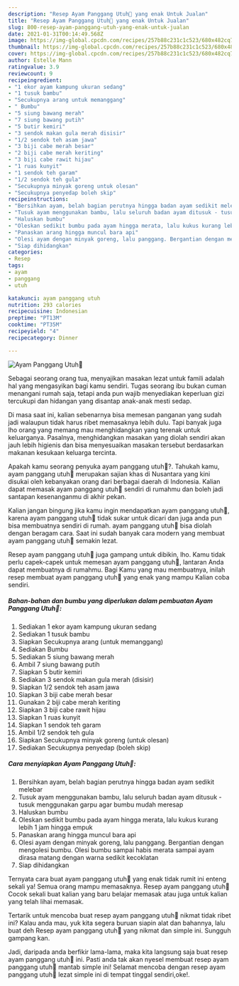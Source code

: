 ```yaml
---
description: "Resep Ayam Panggang Utuh🐔 yang enak Untuk Jualan"
title: "Resep Ayam Panggang Utuh🐔 yang enak Untuk Jualan"
slug: 800-resep-ayam-panggang-utuh-yang-enak-untuk-jualan
date: 2021-01-31T00:14:49.568Z
image: https://img-global.cpcdn.com/recipes/257b88c231c1c523/680x482cq70/ayam-panggang-utuh🐔-foto-resep-utama.jpg
thumbnail: https://img-global.cpcdn.com/recipes/257b88c231c1c523/680x482cq70/ayam-panggang-utuh🐔-foto-resep-utama.jpg
cover: https://img-global.cpcdn.com/recipes/257b88c231c1c523/680x482cq70/ayam-panggang-utuh🐔-foto-resep-utama.jpg
author: Estelle Mann
ratingvalue: 3.9
reviewcount: 9
recipeingredient:
- "1 ekor ayam kampung ukuran sedang"
- "1 tusuk bambu"
- "Secukupnya arang untuk memanggang"
- " Bumbu"
- "5 siung bawang merah"
- "7 siung bawang putih"
- "5 butir kemiri"
- "3 sendok makan gula merah disisir"
- "1/2 sendok teh asam jawa"
- "3 biji cabe merah besar"
- "2 biji cabe merah keriting"
- "3 biji cabe rawit hijau"
- "1 ruas kunyit"
- "1 sendok teh garam"
- "1/2 sendok teh gula"
- "Secukupnya minyak goreng untuk olesan"
- "Secukupnya penyedap boleh skip"
recipeinstructions:
- "Bersihkan ayam, belah bagian perutnya hingga badan ayam sedikit melebar"
- "Tusuk ayam menggunakan bambu, lalu seluruh badan ayam ditusuk - tusuk menggunakan garpu agar bumbu mudah meresap"
- "Haluskan bumbu"
- "Oleskan sedikit bumbu pada ayam hingga merata, lalu kukus kurang lebih 1 jam hingga empuk"
- "Panaskan arang hingga muncul bara api"
- "Olesi ayam dengan minyak goreng, lalu panggang. Bergantian dengan mengolesi bumbu. Olesi bumbu sampai habis merata sampai ayam dirasa matang dengan warna sedikit kecoklatan"
- "Siap dihidangkan"
categories:
- Resep
tags:
- ayam
- panggang
- utuh

katakunci: ayam panggang utuh 
nutrition: 293 calories
recipecuisine: Indonesian
preptime: "PT13M"
cooktime: "PT35M"
recipeyield: "4"
recipecategory: Dinner

---
```



![Ayam Panggang Utuh🐔](https://img-global.cpcdn.com/recipes/257b88c231c1c523/680x482cq70/ayam-panggang-utuh🐔-foto-resep-utama.jpg)

Sebagai seorang orang tua, menyajikan masakan lezat untuk famili adalah hal yang mengasyikan bagi kamu sendiri. Tugas seorang ibu bukan cuman menangani rumah saja, tetapi anda pun wajib menyediakan keperluan gizi tercukupi dan hidangan yang disantap anak-anak mesti sedap.

Di masa  saat ini, kalian sebenarnya bisa memesan panganan yang sudah jadi walaupun tidak harus ribet memasaknya lebih dulu. Tapi banyak juga lho orang yang memang mau menghidangkan yang terenak untuk keluarganya. Pasalnya, menghidangkan masakan yang diolah sendiri akan jauh lebih higienis dan bisa menyesuaikan masakan tersebut berdasarkan makanan kesukaan keluarga tercinta. 



Apakah kamu seorang penyuka ayam panggang utuh🐔?. Tahukah kamu, ayam panggang utuh🐔 merupakan sajian khas di Nusantara yang kini disukai oleh kebanyakan orang dari berbagai daerah di Indonesia. Kalian dapat memasak ayam panggang utuh🐔 sendiri di rumahmu dan boleh jadi santapan kesenanganmu di akhir pekan.

Kalian jangan bingung jika kamu ingin mendapatkan ayam panggang utuh🐔, karena ayam panggang utuh🐔 tidak sukar untuk dicari dan juga anda pun bisa membuatnya sendiri di rumah. ayam panggang utuh🐔 bisa diolah dengan beragam cara. Saat ini sudah banyak cara modern yang membuat ayam panggang utuh🐔 semakin lezat.

Resep ayam panggang utuh🐔 juga gampang untuk dibikin, lho. Kamu tidak perlu capek-capek untuk memesan ayam panggang utuh🐔, lantaran Anda dapat membuatnya di rumahmu. Bagi Kamu yang mau membuatnya, inilah resep membuat ayam panggang utuh🐔 yang enak yang mampu Kalian coba sendiri.

<!--inarticleads1-->

##### Bahan-bahan dan bumbu yang diperlukan dalam pembuatan Ayam Panggang Utuh🐔:

1. Sediakan 1 ekor ayam kampung ukuran sedang
1. Sediakan 1 tusuk bambu
1. Siapkan Secukupnya arang (untuk memanggang)
1. Sediakan  Bumbu
1. Sediakan 5 siung bawang merah
1. Ambil 7 siung bawang putih
1. Siapkan 5 butir kemiri
1. Sediakan 3 sendok makan gula merah (disisir)
1. Siapkan 1/2 sendok teh asam jawa
1. Siapkan 3 biji cabe merah besar
1. Gunakan 2 biji cabe merah keriting
1. Siapkan 3 biji cabe rawit hijau
1. Siapkan 1 ruas kunyit
1. Siapkan 1 sendok teh garam
1. Ambil 1/2 sendok teh gula
1. Siapkan Secukupnya minyak goreng (untuk olesan)
1. Sediakan Secukupnya penyedap (boleh skip)




<!--inarticleads2-->

##### Cara menyiapkan Ayam Panggang Utuh🐔:

1. Bersihkan ayam, belah bagian perutnya hingga badan ayam sedikit melebar
1. Tusuk ayam menggunakan bambu, lalu seluruh badan ayam ditusuk - tusuk menggunakan garpu agar bumbu mudah meresap
1. Haluskan bumbu
1. Oleskan sedikit bumbu pada ayam hingga merata, lalu kukus kurang lebih 1 jam hingga empuk
1. Panaskan arang hingga muncul bara api
1. Olesi ayam dengan minyak goreng, lalu panggang. Bergantian dengan mengolesi bumbu. Olesi bumbu sampai habis merata sampai ayam dirasa matang dengan warna sedikit kecoklatan
1. Siap dihidangkan




Ternyata cara buat ayam panggang utuh🐔 yang enak tidak rumit ini enteng sekali ya! Semua orang mampu memasaknya. Resep ayam panggang utuh🐔 Cocok sekali buat kalian yang baru belajar memasak atau juga untuk kalian yang telah lihai memasak.

Tertarik untuk mencoba buat resep ayam panggang utuh🐔 nikmat tidak ribet ini? Kalau anda mau, yuk kita segera buruan siapin alat dan bahannya, lalu buat deh Resep ayam panggang utuh🐔 yang nikmat dan simple ini. Sungguh gampang kan. 

Jadi, daripada anda berfikir lama-lama, maka kita langsung saja buat resep ayam panggang utuh🐔 ini. Pasti anda tak akan nyesel membuat resep ayam panggang utuh🐔 mantab simple ini! Selamat mencoba dengan resep ayam panggang utuh🐔 lezat simple ini di tempat tinggal sendiri,oke!.

